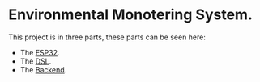 # Environmental Monotering System. 

This project is in three parts, these parts can be seen here: 
- The [ESP32](./Arduino/readme.md).
- The [DSL](./DSL/readme.md).
- The [Backend](./Backend/readme.md).